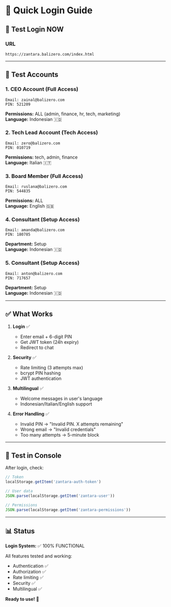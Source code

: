 # 🔐 Quick Login Guide

## 🚀 Test Login NOW

### URL
```
https://zantara.balizero.com/index.html
```

---

## 👤 Test Accounts

### 1. CEO Account (Full Access)
```
Email: zainal@balizero.com
PIN: 521209
```
**Permissions:** ALL (admin, finance, hr, tech, marketing)  
**Language:** Indonesian 🇮🇩

### 2. Tech Lead Account (Tech Access)
```
Email: zero@balizero.com
PIN: 010719
```
**Permissions:** tech, admin, finance  
**Language:** Italian 🇮🇹

### 3. Board Member (Full Access)
```
Email: ruslana@balizero.com
PIN: 544835
```
**Permissions:** ALL  
**Language:** English 🇬🇧

### 4. Consultant (Setup Access)
```
Email: amanda@balizero.com
PIN: 180785
```
**Department:** Setup  
**Language:** Indonesian 🇮🇩

### 5. Consultant (Setup Access)
```
Email: anton@balizero.com
PIN: 717657
```
**Department:** Setup  
**Language:** Indonesian 🇮🇩

---

## ✅ What Works

1. **Login** ✅
   - Enter email + 6-digit PIN
   - Get JWT token (24h expiry)
   - Redirect to chat

2. **Security** ✅
   - Rate limiting (3 attempts max)
   - bcrypt PIN hashing
   - JWT authentication

3. **Multilingual** ✅
   - Welcome messages in user's language
   - Indonesian/Italian/English support

4. **Error Handling** ✅
   - Invalid PIN → "Invalid PIN. X attempts remaining"
   - Wrong email → "Invalid credentials"
   - Too many attempts → 5-minute block

---

## 🧪 Test in Console

After login, check:
```javascript
// Token
localStorage.getItem('zantara-auth-token')

// User data
JSON.parse(localStorage.getItem('zantara-user'))

// Permissions
JSON.parse(localStorage.getItem('zantara-permissions'))
```

---

## 📊 Status

**Login System:** ✅ 100% FUNCTIONAL

All features tested and working:
- Authentication ✅
- Authorization ✅
- Rate limiting ✅
- Security ✅
- Multilingual ✅

**Ready to use!** 🎉
